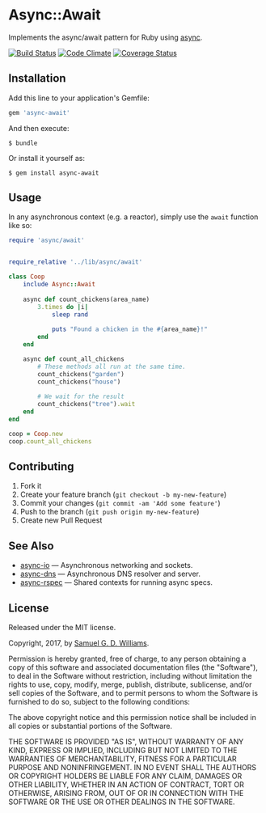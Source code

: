 # Async::Await

Implements the async/await pattern for Ruby using [async].

[![Build Status](https://secure.travis-ci.org/socketry/async-await.svg)](http://travis-ci.org/socketry/async-await)
[![Code Climate](https://codeclimate.com/github/socketry/async-await.svg)](https://codeclimate.com/github/socketry/async-await)
[![Coverage Status](https://coveralls.io/repos/socketry/async-await/badge.svg)](https://coveralls.io/r/socketry/async-await)

[async]: https://github.com/socketry/async

## Installation

Add this line to your application's Gemfile:

```ruby
gem 'async-await'
```

And then execute:

	$ bundle

Or install it yourself as:

	$ gem install async-await

## Usage

In any asynchronous context (e.g. a reactor), simply use the `await` function like so:

```ruby
require 'async/await'


require_relative '../lib/async/await'

class Coop
	include Async::Await
	
	async def count_chickens(area_name)
		3.times do |i|
			sleep rand
			
			puts "Found a chicken in the #{area_name}!"
		end
	end

	async def count_all_chickens
		# These methods all run at the same time.
		count_chickens("garden")
		count_chickens("house")
		
		# We wait for the result
		count_chickens("tree").wait
	end
end

coop = Coop.new
coop.count_all_chickens
```

## Contributing

1. Fork it
2. Create your feature branch (`git checkout -b my-new-feature`)
3. Commit your changes (`git commit -am 'Add some feature'`)
4. Push to the branch (`git push origin my-new-feature`)
5. Create new Pull Request

## See Also

- [async-io](https://github.com/socketry/async-io) — Asynchronous networking and sockets.
- [async-dns](https://github.com/socketry/async-dns) — Asynchronous DNS resolver and server.
- [async-rspec](https://github.com/socketry/async-rspec) — Shared contexts for running async specs.

## License

Released under the MIT license.

Copyright, 2017, by [Samuel G. D. Williams](http://www.codeotaku.com/samuel-williams).

Permission is hereby granted, free of charge, to any person obtaining a copy
of this software and associated documentation files (the "Software"), to deal
in the Software without restriction, including without limitation the rights
to use, copy, modify, merge, publish, distribute, sublicense, and/or sell
copies of the Software, and to permit persons to whom the Software is
furnished to do so, subject to the following conditions:

The above copyright notice and this permission notice shall be included in
all copies or substantial portions of the Software.

THE SOFTWARE IS PROVIDED "AS IS", WITHOUT WARRANTY OF ANY KIND, EXPRESS OR
IMPLIED, INCLUDING BUT NOT LIMITED TO THE WARRANTIES OF MERCHANTABILITY,
FITNESS FOR A PARTICULAR PURPOSE AND NONINFRINGEMENT. IN NO EVENT SHALL THE
AUTHORS OR COPYRIGHT HOLDERS BE LIABLE FOR ANY CLAIM, DAMAGES OR OTHER
LIABILITY, WHETHER IN AN ACTION OF CONTRACT, TORT OR OTHERWISE, ARISING FROM,
OUT OF OR IN CONNECTION WITH THE SOFTWARE OR THE USE OR OTHER DEALINGS IN
THE SOFTWARE.
